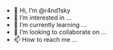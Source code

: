 - 👋 Hi, I’m @r4nd1sky
- 👀 I’m interested in ...
- 🌱 I’m currently learning ...
- 💞️ I’m looking to collaborate on ...
- 📫 How to reach me ...

<!---
r4nd1sky/r4nd1sky is a ✨ special ✨ repository because its `README.md` (this file) appears on your GitHub profile.
You can click the Preview link to take a look at your changes.
--->
